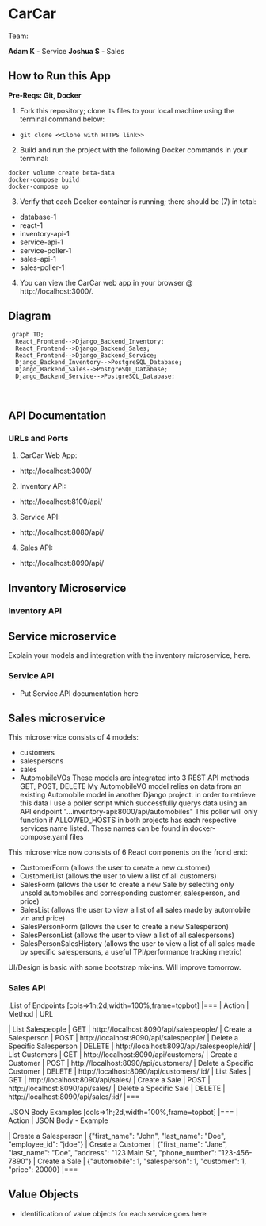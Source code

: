 # CarCar

Team:

**Adam K** - Service
**Joshua S** - Sales

## How to Run this App

**Pre-Reqs: Git, Docker**
​
1. Fork this repository; clone its files to your local machine using the terminal command below:
- `git clone <<Clone with HTTPS link>>`
​
2. Build and run the project with the following Docker commands in your terminal:
```
docker volume create beta-data
docker-compose build
docker-compose up
```
3. Verify that each Docker container is running; there should be (7) in total:
- database-1
- react-1
- inventory-api-1
- service-api-1
- service-poller-1
- sales-api-1
- sales-poller-1
​
4. You can view the CarCar web app in your browser @ http://localhost:3000/.
​
## Diagram
```mermaid
 graph TD;
  React_Frontend-->Django_Backend_Inventory;
  React_Frontend-->Django_Backend_Sales;
  React_Frontend-->Django_Backend_Service;
  Django_Backend_Inventory-->PostgreSQL_Database;
  Django_Backend_Sales-->PostgreSQL_Database;
  Django_Backend_Service-->PostgreSQL_Database;
```

​
## API Documentation

### URLs and Ports

1. CarCar Web App:
- http://localhost:3000/

2. Inventory API:
- http://localhost:8100/api/

3. Service API:
- http://localhost:8080/api/

4. Sales API:
- http://localhost:8090/api/

## Inventory Microservice

### Inventory API

## Service microservice

Explain your models and integration with the inventory
microservice, here.

### Service API
 - Put Service API documentation here

## Sales microservice

This microservice consists of 4 models:
- customers
- salespersons
- sales
- AutomobileVOs
These models are integrated into 3 REST API methods GET, POST, DELETE
My AutomobileVO model relies on data from an existing Automobile model in another Django project.
in order to retrieve this data I use a poller script which successfully querys data using an API endpoint "...inventory-api:8000/api/automobiles"
This poller will only function if ALLOWED_HOSTS in both projects has each respective services name listed. These names can be found in docker-compose.yaml files

This microservice now consists of 6 React components on the frond end:
- CustomerForm (allows the user to create a new customer)
- CustomerList (allows the user to view a list of all customers)
- SalesForm    (allows the user to create a new Sale by selecting only unsold automobiles and corresponding customer, salesperson, and price)
- SalesList    (allows the user to view a list of all sales made by automobile vin and price)
- SalesPersonForm (allows the user to create a new Salesperson)
- SalesPersonList (allows the user to view a list of all salespersons)
- SalesPersonSalesHistory (allows the user to view a list of all sales made by specific salespersons, a useful TPI/performance tracking metric)

UI/Design is basic with some bootstrap mix-ins. Will improve tomorrow.

### Sales API
.List of Endpoints
[cols=>1h;2d,width=100%,frame=topbot]
|===
| Action | Method | URL

| List Salespeople | GET | http://localhost:8090/api/salespeople/
| Create a Salesperson | POST | http://localhost:8090/api/salespeople/
| Delete a Specific Salesperson | DELETE | http://localhost:8090/api/salespeople/:id/
| List Customers | GET | http://localhost:8090/api/customers/
| Create a Customer | POST | http://localhost:8090/api/customers/
| Delete a Specific Customer | DELETE | http://localhost:8090/api/customers/:id/
| List Sales | GET | http://localhost:8090/api/sales/
| Create a Sale | POST | http://localhost:8090/api/sales/
| Delete a Specific Sale | DELETE | http://localhost:8090/api/sales/:id/
|===

.JSON Body Examples
[cols=>1h;2d,width=100%,frame=topbot]
|===
| Action | JSON Body - Example

| Create a Salesperson | {"first_name": "John", "last_name": "Doe", "employee_id": "jdoe"}
| Create a Customer | {"first_name": "Jane", "last_name": "Doe", "address": "123 Main St", "phone_number": "123-456-7890"}
| Create a Sale | {"automobile": 1, "salesperson": 1, "customer": 1, "price": 20000}
|===




## Value Objects
 - Identification of value objects for each service goes here
